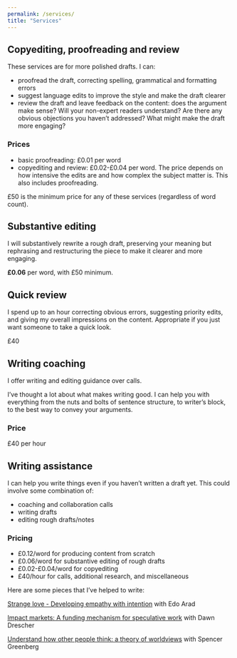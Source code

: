 ```yaml
---
permalink: /services/
title: "Services"
---
```


## Copyediting, proofreading and review

These services are for more polished drafts. I can:

- proofread the draft, correcting spelling, grammatical and formatting errors
- suggest language edits to improve the style and make the draft clearer
- review the draft and leave feedback on the content: does the argument make sense? Will your non-expert readers understand? Are there any obvious objections you haven’t addressed? What might make the draft more engaging?

### Prices

- basic proofreading: £0.01 per word
- copyediting and review: £0.02-£0.04 per word. The price depends on how intensive the edits are and how complex the subject matter is. This also includes proofreading.

£50 is the minimum price for any of these services (regardless of word count).

## Substantive editing

I will substantively rewrite a rough draft, preserving your meaning but rephrasing and restructuring the piece to make it clearer and more engaging.

**£0.06** per word, with £50 minimum.

## Quick review

I spend up to an hour correcting obvious errors, suggesting priority edits, and giving my overall impressions on the content. Appropriate if you just want someone to take a quick look.

£40

## Writing coaching

I offer writing and editing guidance over calls.

I’ve thought a lot about what makes writing good. I can help you with everything from the nuts and bolts of sentence structure, to writer’s block, to the best way to convey your arguments.

### Price

£40 per hour

## Writing assistance

I can help you write things even if you haven’t written a draft yet. This could involve some combination of:

- coaching and collaboration calls
- writing drafts
- editing rough drafts/notes

### Pricing

- £0.12/word for producing content from scratch
- £0.06/word for substantive editing of rough drafts
- £0.02-£0.04/word for copyediting
- £40/hour for calls, additional research, and miscellaneous

Here are some pieces that I’ve helped to write:

[Strange love - Developing empathy with intention](https://forum.effectivealtruism.org/posts/EGSNTNdm49RhXxmBt/strange-love-developing-empathy-with-intention-or-how-i) with Edo Arad

[Impact markets: A funding mechanism for speculative work](https://impactmarkets.substack.com/p/impact-markets-a-funding-mechanism?post_id=80449380&publication_id=976696&utm_source=post-email-title) with Dawn Drescher

[Understand how other people think: a theory of worldviews](https://www.clearerthinking.org/post/understand-how-other-people-think-a-theory-of-worldviews) with Spencer Greenberg
